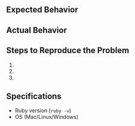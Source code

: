 ## Expected Behavior


## Actual Behavior


## Steps to Reproduce the Problem

1.
1.
1.

## Specifications

- Ruby version (`ruby -v`)
- OS (Mac/Linux/Windows)
